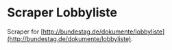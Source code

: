 # Scraper Lobbyliste

Scraper for [http://bundestag.de/dokumente/lobbyliste](http://bundestag.de/dokumente/lobbyliste). 
